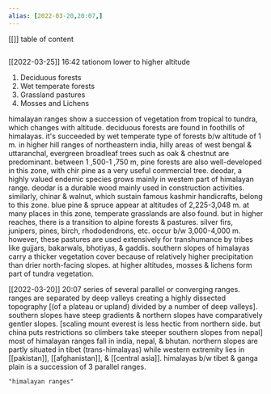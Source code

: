```yaml
---
alias: [2022-03-20,20:07,]
---
```

[[]]
table of content
```toc
```

[[2022-03-25]] 16:42
tationom lower to higher altitude
1. Deciduous forests
2. Wet temperate forests
3. Grassland pastures
4. Mosses and Lichens

himalayan ranges show a succession of vegetation from tropical to tundra, which changes with altitude.
deciduous forests are found in foothills of himalayas.
it's succeeded by wet temperate type of forests b/w altitude of 1 m.
in higher hill ranges of northeastern india, hilly areas of west bengal & uttaranchal, evergreen broadleaf trees such as oak & chestnut are predominant.
between 1 ,500-1 ,750 m, pine forests are also well-developed in this zone, with chir pine as a very useful commercial tree.
deodar, a highly valued endemic species grows mainly in westem part of himalayan range.
deodar is a durable wood mainly used in construction activities.
similarly, chinar & walnut, which sustain famous kashmir handicrafts, belong to this zone.
blue pine & spruce appear at altitudes of 2,225-3,048 m.
at many places in this zone, temperate grasslands are also found.
but in higher reaches, there is a transition to alpine forests & pastures.
silver firs, junipers, pines, birch, rhododendrons, etc. occur b/w 3,000-4,000 m.
however, these pastures are used extensively for transhumance by tribes like gujjars, bakarwals, bhotiyas, & gaddis.
southern slopes of himalayas carry a thicker vegetation cover because of relatively higher precipitation than drier north-facing slopes.
at higher altitudes, mosses & lichens form part of tundra vegetation.

[[2022-03-20]] 20:07
series of several parallel or converging ranges.
ranges are separated by deep valleys creating a highly dissected topography [(of a plateau or upland) divided by a number of deep valleys].
southern slopes have steep gradients & northern slopes have comparatively gentler slopes. [scaling mount everest is less hectic from northern side. but china puts restrictions so climbers take steeper southern slopes from nepal]
most of himalayan ranges fall in india, nepal, & bhutan.
northern slopes are partly situated in tibet (trans-himalayas) while western extremity lies in [[pakistan]], [[afghanistan]], & [[central asia]].
himalayas b/w tibet & ganga plain is a succession of 3 parallel ranges.
```query
"himalayan ranges"
```